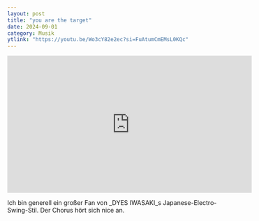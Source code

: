 ```yaml
---
layout: post
title: "you are the target"
date: 2024-09-01
category: Musik
ytlink: "https://youtu.be/Wo3cY82e2ec?si=FuAtumCmEMsL0KQc"
---
```


<iframe width="560" height="315" src="https://www.youtube.com/embed/Wo3cY82e2ec?si=zuEte7qRMBE_6SHu&amp;controls=1" title="YouTube video player" frameborder="0" allow="accelerometer; autoplay; clipboard-write; encrypted-media; gyroscope; picture-in-picture; web-share" referrerpolicy="strict-origin-when-cross-origin" allowfullscreen></iframe>

Ich bin generell ein großer Fan von _DYES IWASAKI_s Japanese-Electro-Swing-Stil. Der Chorus hört sich nice an.